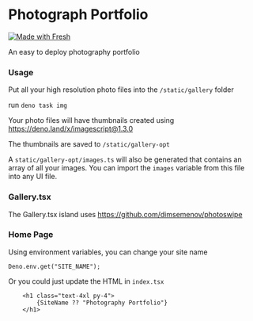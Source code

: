 # Photograph Portfolio

[![Made with Fresh](https://fresh.deno.dev/fresh-badge-dark.svg)](https://fresh.deno.dev)

An easy to deploy photography portfolio


### Usage

Put all your high resolution photo files into the `/static/gallery` folder

run `deno task img` 

Your photo files will have thumbnails created using https://deno.land/x/imagescript@1.3.0

The thumbnails are saved to `/static/gallery-opt`

A `static/gallery-opt/images.ts` will also be generated that contains an array of all your images. You can import the `images` variable from this file into any UI file.

### Gallery.tsx
The Gallery.tsx island uses https://github.com/dimsemenov/photoswipe

### Home Page
Using environment variables, you can change your site name
```
Deno.env.get("SITE_NAME");
```

Or you could just update the HTML in `index.tsx`
```
    <h1 class="text-4xl py-4">
        {SiteName ?? "Photography Portfolio"}
    </h1>
```
